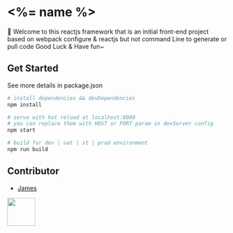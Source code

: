 # <%= name %>
🌈 Welcome to this reactjs framework that is an initial front-end project based on webpack configure & reactjs but not command Line to generate or pull code
Good Luck & Have fun~

## Get Started
>
See more details in package.json

``` bash
# install dependencies && devDependencies
npm install

# serve with hot reload at localhost:8080
# you can replace them with HOST or PORT param in devServer config
npm start

# build for dev | uat | st | prod environment
npm run build
```

## Contributor
- [James](<https://github.com/thjjames>)
<img width="64" src="https://avatars1.githubusercontent.com/u/8946788?s=400&u=74db1b1c5254cc5980c851f6625f445f73cb0a19&v=4" />
